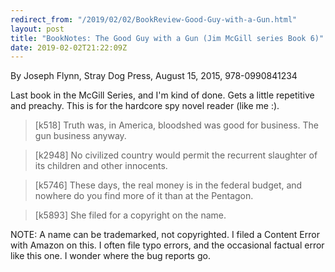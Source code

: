 ```yaml
---
redirect_from: "/2019/02/02/BookReview-Good-Guy-with-a-Gun.html"
layout: post
title: "BookNotes: The Good Guy with a Gun (Jim McGill series Book 6)"
date: 2019-02-02T21:22:09Z
---
```

By Joseph Flynn, Stray Dog Press, August 15, 2015, 978-0990841234

Last book in the McGill Series, and I'm kind of done. Gets
a little repetitive and preachy. This is for the hardcore spy novel
reader (like me :).

> [k518] Truth was, in America, bloodshed was good for business. The
> gun business anyway.

> [k2948] No civilized country would permit the recurrent slaughter of
> its children and other innocents.

> [k5746] These days, the real money is in the federal budget, and
> nowhere do you find more of it than at the Pentagon.

> [k5893] She filed for a copyright on the name.

NOTE: A name can be trademarked, not copyrighted. I filed a Content
Error with Amazon on this. I often file typo errors, and the
occasional factual error like this one. I wonder where the bug reports
go.
